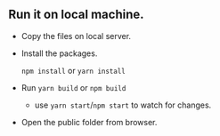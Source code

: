 ## Run it on local machine.

-   Copy the files on local server.

-   Install the packages.

    `npm install` or `yarn install`

-   Run `yarn build` or `npm build`

    -   use `yarn start`/`npm start` to watch for changes.

-   Open the public folder from browser.
